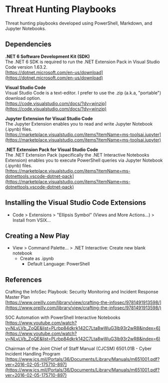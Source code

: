# Threat Hunting Playbooks
Threat hunting playbooks developed using PowerShell, Markdown, and Jupyter Notebooks. 

## Dependencies
**.NET 6 Software Development Kit (SDK)**  
The .NET 6 SDK is required to run the .NET Extension Pack in Visual Studio Code version 1.63.2.  
[https://dotnet.microsoft.com/en-us/download](https://dotnet.microsoft.com/en-us/download)  

**Visual Studio Code**  
Visual Studio Code is a text-editor. I prefer to use the .zip (a.k.a, "portable") download option.   
[https://code.visualstudio.com/docs/?dv=winzip](https://code.visualstudio.com/docs/?dv=winzip)  

**Jupyter Extension for Visual Studio Code**  
The Jupyter Extension enables you to read and write Jupyter Notebook (.ipynb) files.  
[https://marketplace.visualstudio.com/items?itemName=ms-toolsai.jupyter](https://marketplace.visualstudio.com/items?itemName=ms-toolsai.jupyter)  

**.NET Extension Pack for Visual Studio Code**  
The .NET Extension Pack (specifically the .NET Interactive Notebooks Extension) enables you to execute PowerShell queries via Jupyter Notebook (.ipynb) files.  
[https://marketplace.visualstudio.com/items?itemName=ms-dotnettools.vscode-dotnet-pack](https://marketplace.visualstudio.com/items?itemName=ms-dotnettools.vscode-dotnet-pack)

## Installing the Visual Studio Code Extensions
* Code > Extensions > "Ellipsis Symbol" (Views and More Actions...) > Install from VSIX...

## Creating a New Play
* View > Command Palette... > .NET Interactive: Create new blank notebook
  * Create as .ipynb
    * Default Language: PowerShell
        
## References
Crafting the InfoSec Playbook: Security Monitoring and Incident Response Master Plan  
[https://www.oreilly.com/library/view/crafting-the-infosec/9781491913598/](https://www.oreilly.com/library/view/crafting-the-infosec/9781491913598/)  

SOC Automation with PowerShell Interactive Notebooks  
[https://www.youtube.com/watch?v=NLyLVb_ZoQE&list=PLrbp84dkrk142C7Lta8wWuG3lb93r2wR8&index=6](https://www.youtube.com/watch?v=NLyLVb_ZoQE&list=PLrbp84dkrk142C7Lta8wWuG3lb93r2wR8&index=6)

Chairman of the Joint Chief of Staff Manual (CJCSM) 6501.01B - Cyber Incident Handling Program
[https://www.jcs.mil/Portals/36/Documents/Library/Manuals/m651001.pdf?ver=2016-02-05-175710-897](https://www.jcs.mil/Portals/36/Documents/Library/Manuals/m651001.pdf?ver=2016-02-05-175710-897)
